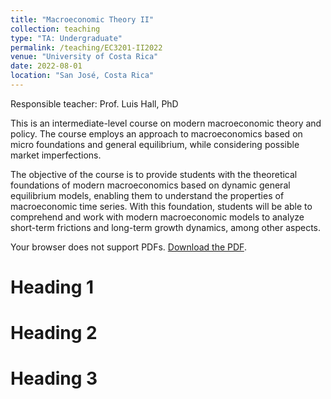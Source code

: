 ```yaml
---
title: "Macroeconomic Theory II"
collection: teaching
type: "TA: Undergraduate"
permalink: /teaching/EC3201-II2022
venue: "University of Costa Rica"
date: 2022-08-01
location: "San José, Costa Rica"
---
```


Responsible teacher: Prof. Luis Hall, PhD

This is an intermediate-level course on modern macroeconomic theory and policy. The course employs an approach to macroeconomics based on micro foundations and general equilibrium, while considering possible market imperfections.

The objective of the course is to provide students with the theoretical foundations of modern macroeconomics based on dynamic general equilibrium models, enabling them to understand the properties of macroeconomic time series. With this foundation, students will be able to comprehend and work with modern macroeconomic models to analyze short-term frictions and long-term growth dynamics, among other aspects.

<object data="/files/teaching/EC3201-II2022/EC3201-II2022-Q3.pdf" type="application/pdf" width="100%">
    <p>Your browser does not support PDFs. <a href="{{ site.baseurl }}/files/sample.pdf">Download the PDF</a>.</p>
</object>


Heading 1
======

Heading 2
======

Heading 3
======